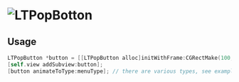 # ![LTPopBotton](https://raw.githubusercontent.com/ltebean/LTPopButton/master/demo.gif)

## Usage
```objective-c
LTPopButton *button = [[LTPopButton alloc]initWithFrame:CGRectMake(100, 100, 36, 30)];
[self.view addSubview:button];
[button animateToType:menuType]; // there are various types, see examples

```